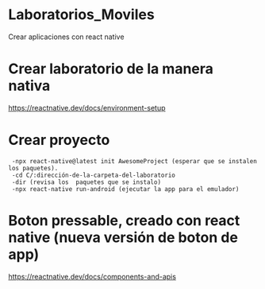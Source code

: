 # Laboratorios_Moviles
Crear aplicaciones con react native 

# Crear laboratorio de la manera nativa
https://reactnative.dev/docs/environment-setup

   # Crear proyecto
     -npx react-native@latest init AwesomeProject (esperar que se instalen los paquetes).
     -cd C/:dirección-de-la-carpeta-del-laboratorio
     -dir (revisa los  paquetes que se instalo)
     -npx react-native run-android (ejecutar la app para el emulador)

# Boton pressable, creado con react native (nueva versión de boton de  app)
https://reactnative.dev/docs/components-and-apis


